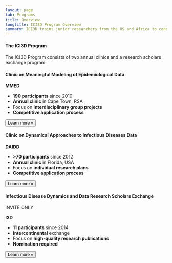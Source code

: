 ```yaml
---
layout: page
tab: Programs
title: Overview
longtitle: ICI3D Program Overview
summary: ICI3D trains junior researchers from the US and Africa to conduct integrative research in infectious disease dynamics and to communicate their questions, methods, and findings across disciplinary boundaries.
---
```



<div class="multiple-pricing-table">
					<div class="plan-heading">
						<h4>The ICI3D Program</h4>
						<p class="text-muted">The ICI3D Program consists of two annual clinics and a research scholars exchange program.</p>
					</div>
					<div class="row">
						<div class="col-md-4 col-sm-4">
							<div class="pricing-item">
								<i class="fa fa-bar-chart-o plan-icon"></i>
								<h4>Clinic on Meaningful Modeling of Epidemiological Data</h4>
								<strong class="price">MMED</strong>
								<ul class="list-unstyled plan-detail-list">
									<li><strong>190 participants</strong> since 2010</li>
									<li><strong>Annual clinic</strong> in Cape Town, RSA</li>
									<li>Focus on <strong>interdisciplinary group projects</strong></li>
									<li><strong>Competitive application process</strong></li>
								</ul>
								<button type="button" class="btn btn-primary btn-rounded-3x">Learn more »</button>
							</div>
						</div>
						<div class="col-md-4 col-sm-4">
							<div class="pricing-item">
								<i class="fa fa-user-md plan-icon"></i>
								<h4>Clinic on Dynamical Approaches to Infectious Diseases Data</h4>
								<strong class="price">DAIDD</strong>
								<ul class="list-unstyled plan-detail-list">
									<li><strong>>70 participants</strong> since 2012</li>
									<li><strong>Annual clinic</strong> in Florida, USA</li>
									<li>Focus on <strong>individual research plans</strong></li>
									<li><strong>Competitive application process</strong></li>
								</ul>
								<button type="button" class="btn btn-primary btn-rounded-3x">Learn more »</button>
							</div>
						</div>
						<div class="col-md-4 col-sm-4">
							<div class="pricing-item">
								<i class="fa fa-exchange plan-icon"></i>
								<h4>Infectious Disease Dynamics and Data Research Scholars Exchange</h4>
								<p class="pricing-badge">
									<span>INVITE ONLY</span>
								</p>
								<strong class="price">I3D</strong>
								<ul class="list-unstyled plan-detail-list">
									<li><strong>11 participants</strong> since 2014</li>
									<li><strong>Intercontinental</strong> exchange</li>
									<li>Focus on <strong>high-quality research publications</strong></li>
									<li><strong>Nomination required</strong></li>
								</ul>
								<button type="button" class="btn btn-primary btn-rounded-3x">Learn more »</button>
							</div>
						</div>
					</div>
</div>
